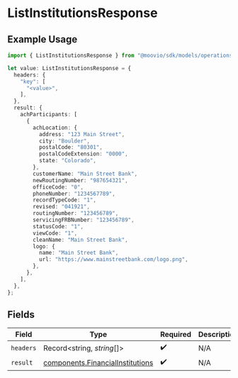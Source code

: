 # ListInstitutionsResponse

## Example Usage

```typescript
import { ListInstitutionsResponse } from "@moovio/sdk/models/operations";

let value: ListInstitutionsResponse = {
  headers: {
    "key": [
      "<value>",
    ],
  },
  result: {
    achParticipants: [
      {
        achLocation: {
          address: "123 Main Street",
          city: "Boulder",
          postalCode: "80301",
          postalCodeExtension: "0000",
          state: "Colorado",
        },
        customerName: "Main Street Bank",
        newRoutingNumber: "987654321",
        officeCode: "0",
        phoneNumber: "1234567789",
        recordTypeCode: "1",
        revised: "041921",
        routingNumber: "123456789",
        servicingFRBNumber: "123456789",
        statusCode: "1",
        viewCode: "1",
        cleanName: "Main Street Bank",
        logo: {
          name: "Main Street Bank",
          url: "https://www.mainstreetbank.com/logo.png",
        },
      },
    ],
  },
};
```

## Fields

| Field                                                                                | Type                                                                                 | Required                                                                             | Description                                                                          |
| ------------------------------------------------------------------------------------ | ------------------------------------------------------------------------------------ | ------------------------------------------------------------------------------------ | ------------------------------------------------------------------------------------ |
| `headers`                                                                            | Record<string, *string*[]>                                                           | :heavy_check_mark:                                                                   | N/A                                                                                  |
| `result`                                                                             | [components.FinancialInstitutions](../../models/components/financialinstitutions.md) | :heavy_check_mark:                                                                   | N/A                                                                                  |